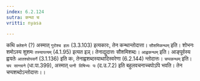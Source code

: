 ```yaml
---
index: 6.2.124
sutra: कन्था च
vritti: nyasa

---
```

कथि `क्लेशने` (?) अस्मात् `गुरोश्च हलः` (3.3.103) इत्यकारः, तेन कन्थान्तोदात्ता। `सौशमिकन्थम्` इति। शोभनः शमोऽस्य शुशमः `तस्यापत्यम्` (4.1.95) इत्यत इञ्। तेनाद्युदात्तः सौशमिशब्दः। `आह्वकन्थम्` इति। आङ्पूर्वस्य ह्वयतेः `आतश्चोपसर्गे` (3.1.136) इति कः, तेनाह्वशब्दस्याथादिस्वरेणा (6.2.144) न्तोदात्तः। `चप्पकन्थम्` इति। `चप सान्त्वने` (धा.पा.399), अस्मात् `पानी विषिभ्यः पः` (द.उ.7.2) इति बहुलवचनाच्चपोऽपि भवति। तेन चप्पशब्दोऽन्तोदात्तः।।